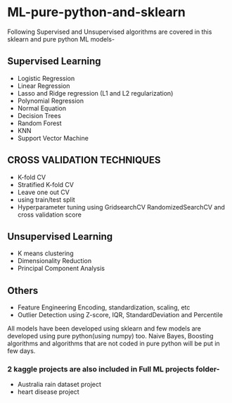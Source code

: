 # ML-pure-python-and-sklearn

Following Supervised and Unsupervised algorithms are covered in this sklearn and pure python ML models-

## Supervised Learning
- Logistic Regression
- Linear Regression
- Lasso and Ridge regression (L1 and L2 regularization)
- Polynomial Regression
- Normal Equation
- Decision Trees
- Random Forest
- KNN
- Support Vector Machine

## CROSS VALIDATION TECHNIQUES
- K-fold CV
- Stratified K-fold CV
- Leave one out CV
- using train/test split
- Hyperparameter tuning using GridsearchCV RandomizedSearchCV and cross validation score

## Unsupervised Learning
- K means clustering
- Dimensionality Reduction
- Principal Component Analysis

## Others
- Feature Engineering Encoding, standardization, scaling, etc
- Outlier Detection using Z-score, IQR, StandardDeviation and Percentile

All models have been developed using sklearn and few models are developed using pure python(using numpy) too. 
Naive Bayes, Boosting algorithms and algorithms that are not coded in pure python will be put in few days.

### 2 kaggle projects are also included in Full ML projects folder-
- Australia rain dataset project
- heart disease project
